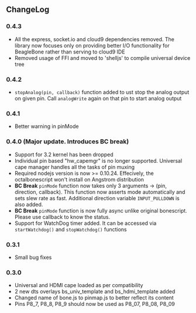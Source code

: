 ChangeLog
---------

### 0.4.3
* All the express, socket.io and cloud9 dependencies removed. The library now focuses only on providing better I/O functionality for BeagleBone rather than serving to cloud9 IDE
* Removed usage of FFI and moved to 'shelljs' to compile universal device tree

### 0.4.2
* ```stopAnalog(pin, callback)``` function added to ust stop the analog output on given pin. Call ```analogWrite``` again on that pin to start analog output

### 0.4.1
* Better warning in pinMode

### 0.4.0 (Major update. Introduces BC break)

* Support for 3.2 kernel has been dropped
* Individual pin based "hw_capemgr" is no longer supported. Universal cape manager handles all the tasks of pin muxing
* Required nodejs version is now >= 0.10.24. Effecively, the octalbonescript won't install on Angstrom distribution
* __BC Break__ ```pinMode``` function now takes only 3 arguments -> (pin, direction, callback). This function now asserts mode automatically and sets slew rate as fast. Additional direction variable ```INPUT_PULLDOWN``` is also added. 
* __BC Break__ ```pinMode``` function is now fully async unlike original bonescript. Please use callback to know the status.
* Support for WatchDog timer added. It can be accessed via ```startWatchdog()``` and ```stopWatchdog()``` functions

### 0.3.1

* Small bug fixes

### 0.3.0

* Universal and HDMI cape loaded as per compatibility
* 2 new dts overlays bs_univ_template and bs_hdmi_template added
* Changed name of bone.js to pinmap.js to better reflect its content
* Pins P8_7, P8_8, P8_9 should now be used as P8_07, P8_08, P8_09
